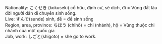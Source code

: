 Nationality: こくせき (kokuseki) cố hửu, định cư, sê dịch, đi = Vùng đất lâu đời người dân di chuyển sinh sống.<br/>
Live: すんで(sunde) sinh, để = để sinh sống<br/>
Region, area, province: ちほう (chihō) = chi (nhánh), hộ = Vùng thuộc chi nhánh của một quốc gia<br/>
Job, work: しごと(shigoto) = she go to work.
